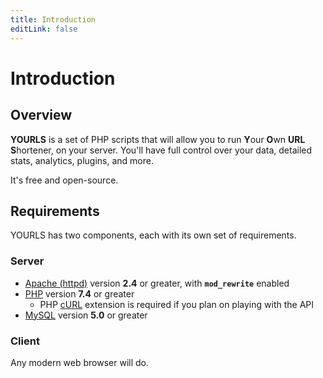 ```yaml
---
title: Introduction
editLink: false
---
```


# Introduction

## Overview

**YOURLS** is a set of PHP scripts that will allow you to run **Y**our **O**wn **URL** **S**hortener, on your server.
You'll have full control over your data, detailed stats, analytics, plugins, and more.

It's free and open-source.

## Requirements

YOURLS has two components, each with its own set of requirements.

### Server

- [Apache (httpd)](https://httpd.apache.org/) version **2.4** or greater, with **`mod_rewrite`** enabled
- [PHP](https://secure.php.net/) version **7.4** or greater
  - PHP [cURL](https://www.php.net/curl) extension is required if you plan on playing with the API
- [MySQL](https://www.mysql.com/) version **5.0** or greater

### Client

Any modern web browser will do.
